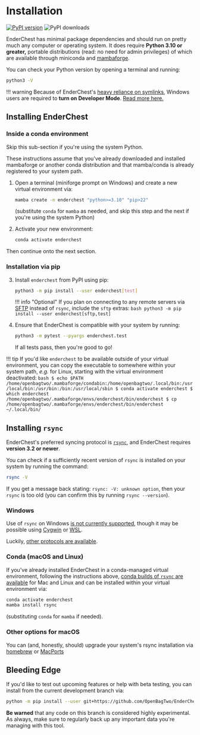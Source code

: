 # Installation

[![PyPI version](https://badge.fury.io/py/enderchest.svg)](https://badge.fury.io/py/enderchest)
![PyPI downloads](https://img.shields.io/pypi/dm/enderchest.svg)

EnderChest has minimal package dependencies and should run on pretty much
any computer or operating system. It does require **Python 3.10 or greater,**
portable distributions (read: no need for admin privileges) of which are
available through miniconda and
[mambaforge](https://github.com/conda-forge/miniforge#mambaforge).

You can check your Python version by opening a terminal and running:
```bash
python3 -V
```

!!! warning
    Because of EnderChest's
    [heavy reliance on symlinks](../about#symlinks-to-the-rescue), Windows users
    are required to **turn on Developer Mode**.
    [Read more here.](https://blogs.windows.com/windowsdeveloper/2016/12/02/symlinks-windows-10/)

## Installing EnderChest

### Inside a conda environment

Skip this sub-section if you're using the system Python.

These instructions assume that you've already downloaded and installed mambaforge
or another conda distribution and that mamba/conda is already registered
to your system path.

1. Open a terminal (miniforge prompt on Windows) and create a new virtual environment via:
   ```bash
   mamba create -n enderchest "python>=3.10" "pip>22"
   ```
   (substitute `conda` for `mamba` as needed, and skip this step and the next if
    you're using the system Python)

1. Activate your new environment:
    ```bash
    conda activate enderchest
    ```

Then continue onto the next section.

### Installation via pip

3. Install `enderchest` from PyPI using pip:
    ```bash
    python3 -m pip install --user enderchest[test]
    ```

    !!! info "Optional"
        If you plan on connecting to any remote servers via
        [SFTP](../suggestions#sftp-protocol) instead of `rsync`, include the
        `sftp` extras:
         ```bash
         python3 -m pip install --user enderchest[sftp,test]
         ```


4. Ensure that EnderChest is compatible with your system by running:
    ```bash
    python3 -m pytest --pyargs enderchest.test
    ```
    If all tests pass, then you're good to go!

!!! tip
    If you'd like `enderchest` to be available outside of your virtual environment,
    you can copy the executable to somewhere within your system path, _e.g._ for
    Linux, starting with the virtual environment deactivated:
    ```bash
    $ echo $PATH
    /home/openbagtwo/.mambaforge/condabin:/home/openbagtwo/.local/bin:/usr/local/bin:/usr/bin:/bin:/usr/local/sbin
    $ conda activate enderchest
    $ which enderchest
    /home/openbagtwo/.mambaforge/envs/enderchest/bin/enderchest
    $ cp /home/openbagtwo/.mambaforge/envs/enderchest/bin/enderchest ~/.local/bin/
    ```

## Installing `rsync`

EnderChest's preferred syncing protocol is
[`rsync`](https://www.digitalocean.com/community/tutorials/how-to-use-rsync-to-sync-local-and-remote-directories), and EnderChest requires **version 3.2 or newer**.

You can check if a sufficiently recent version of `rsync` is installed
on your system by running the command:

```bash
rsync -V
```

If you get a message back stating: `rsync: -V: unknown option`, then your `rsync`
is too old (you can confirm this by running `rsync --version`).

### Windows
Use of `rsync` on Windows [is not currently supported](https://github.com/OpenBagTwo/EnderChest/issues/67),
though it may be possible using [Cygwin](https://github.com/cygwin/cygwin-install-action)
or [WSL](https://learn.microsoft.com/en-us/windows/wsl/install).

Luckily, [other protocols are available](../suggestions#other-syncing-protocols).

### Conda (macOS and Linux)

If you've already installed EnderChest in a conda-managed virtual environment,
following the instructions above,
[conda builds of `rsync` are available](https://anaconda.org/conda-forge/rsync)
for Mac and Linux and can be installed within your virtual environment via:

```bash
conda activate enderchest
mamba install rsync
```
(substituting `conda` for `mamba` if needed).

### Other options for macOS

You can (and, honestly, should) upgrade your
system's rsync installation via
[homebrew](https://formulae.brew.sh/formula/rsync) or
[MacPorts](https://ports.macports.org/port/rsync/)

## Bleeding Edge

If you'd like to test out upcoming features or help with beta testing, you
can install from the current development branch via:

```bash
python -m pip install --user git+https://github.com/OpenBagTwo/EnderChest.git@dev#egg=enderchest[test]
```

**Be warned** that any code on this branch is considered highly experimental.
As always, make sure to regularly back up any important data you're managing
with this tool.
